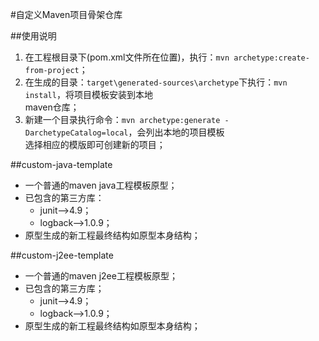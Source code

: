 #自定义Maven项目骨架仓库  

##使用说明

1.	在工程根目录下(pom.xml文件所在位置)，执行：`mvn archetype:create-from-project`；
2.	在生成的目录：`target\generated-sources\archetype`下执行：`mvn install`，将项目模板安装到本地  
	maven仓库；
3.	新建一个目录执行命令：`mvn archetype:generate -DarchetypeCatalog=local`，会列出本地的项目模板  
	选择相应的模版即可创建新的项目；

##custom-java-template

+	一个普通的maven java工程模板原型；
+	已包含的第三方库：
	-	junit-->4.9；
	-	logback-->1.0.9；
+	原型生成的新工程最终结构如原型本身结构；

##custom-j2ee-template

+	一个普通的maven j2ee工程模板原型；
+	已包含的第三方库；
	-	junit-->4.9；
	-	logback-->1.0.9；
+	原型生成的新工程最终结构如原型本身结构；
